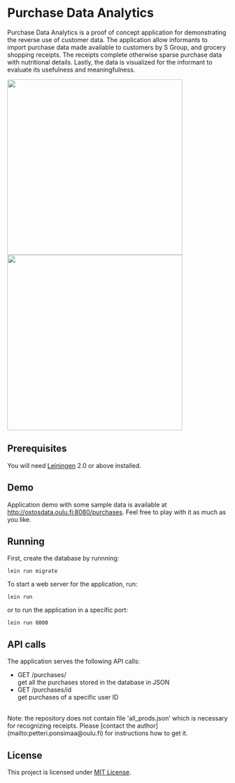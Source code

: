 # Purchase Data Analytics

Purchase Data Analytics is a proof of concept application for demonstrating the reverse use of customer data. The application allow informants to import purchase data made available to customers by S Group, and grocery shopping receipts. The receipts complete otherwise sparse purchase data with nutritional details. Lastly, the data is visualized for the informant to evaluate its usefulness and meaningfulness.

<a target="_blank" href="https://gitlab.com/petterip/purchase-data/raw/master/dev-resources/screenshot_items.jpg">
<img src="https://gitlab.com/petterip/purchase-data/raw/master/dev-resources/screenshot_items.jpg" width=400></a>
<a target="_blank" href="https://gitlab.com/petterip/purchase-data/raw/master/dev-resources/screenshot_purchases.jpg">
<img src="https://gitlab.com/petterip/purchase-data/raw/master/dev-resources/screenshot_purchases.jpg" width=400></a>

## Prerequisites

You will need [Leiningen][1] 2.0 or above installed.

[1]: https://github.com/technomancy/leiningen

## Demo

Application demo with some sample data is available at http://ostosdata.oulu.fi:8080/purchases. Feel free to play with it as much as you like.

## Running

First, create the database by runnning:

    lein run migrate 

To start a web server for the application, run:

    lein run
    
or to run the application in a specific port:

    lein run 8000

## API calls

The application serves the following API calls:

* GET /purchases/ <br/>get all the purchases stored in the database in JSON
* GET /purchases/id <br/>get purchases of a specific user ID

<br/>
Note: the repository does not contain file 'all_prods.json' which is necessary for recognizing receipts. Please [contact the author](mailto:petteri.ponsimaa@oulu.fi) for instructions how to get it.

## License

This project is licensed under [MIT License](http://opensource.org/licenses/MIT).